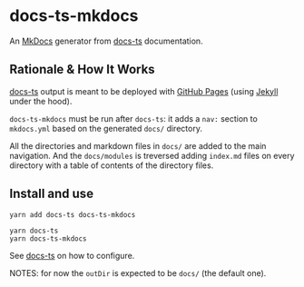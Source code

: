 # docs-ts-mkdocs

An [MkDocs](https://www.mkdocs.org/) generator from
[docs-ts](https://github.com/gcanti/docs-ts) documentation.

## Rationale & How It Works

[docs-ts](https://github.com/gcanti/docs-ts) output is meant to be deployed with
[GitHub Pages](https://pages.github.com/) (using [Jekyll](https://jekyllrb.com/)
under the hood).

`docs-ts-mkdocs` must be run after `docs-ts`: it adds a `nav:`
section to `mkdocs.yml` based on the generated `docs/` directory.

All the directories and markdown files in `docs/` are added to the main
navigation. And the `docs/modules` is treversed adding `index.md` files on every
directory with a table of contents of the directory files.

## Install and use

```
yarn add docs-ts docs-ts-mkdocs
```

```
yarn docs-ts
yarn docs-ts-mkdocs
```

See [docs-ts](https://github.com/gcanti/docs-ts) on how to configure.

NOTES: for now the `outDir` is expected to be `docs/` (the default one).

